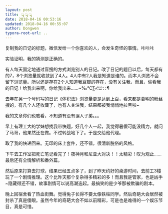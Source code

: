 ```yaml
---
layout: post
title: ॣ ॣ ॣ
date: 2018-04-16 00:53:16
updated: 2018-04-16 00:55:07
author: Dongwen
typora-root-url: ..
---
```




复制我的日记的标题，微信发给一个你喜欢的人，会发生奇怪的事情。咔咔咔

实验证明，我的猜测是正确的。

有人每天固定地通过盲搜的方式浏览别人的日记。改了日记的题目以后，每天都有的7，8个浏览量就收敛到了4人。4人中有2人我是知道是谁的。而本人浏览不会留下浏览量。所以还是存在2个人知道我豆瓣的存在，没有关注我，而且，偷看我的日记！给我出来啊，你给我出来……~‰℃∑≮≌∷¶

去年在另一个号码写的日记《体积法》浏览量更是达到上百，看来都是葛明的粉丝搜的，有几个人还收藏了，也有人关注我，结果都被我悄悄地拉黑啦~

我的文章你们也敢看，不知道有没有误人子弟。。。

早上有理工大的学妹想找我带快题，好几个人一起，我觉得暑假可能没精力，就问了马哥，他果然还在做。不过转战地下了。于是交给他代理。

取了我的快递回来。无印的床上套件，还不错，很清新脱俗的风格。

下午去工作室把死亡笔记看完了！夜神月和尼亚大对决！！太精彩！叹为观止……最后还有全情解析和番外篇。

然后原来打算去打球，结果已经五点多了，到了昨天约好的桌游时间，去前工3楼玩了一个剧情推理。这个比昨天那个复杂得多精彩的多！而且我是管家，也是凶手~隐藏得还不错，故事剧情可以说高潮迭起。最搞笑的是少爷那被欺骗的剧本。

晚上回宿舍看了热血街舞。觉得兔子长得不要太像铁柱同学。然后奇葩大会居然被封杀了真是傻眼。虽然今年的奇葩大会不如以前精彩，可是也是难得的一个娱乐节目，真是可惜。  